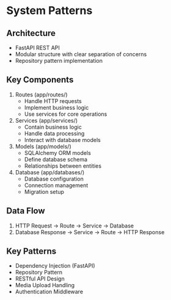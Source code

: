 # System Patterns

## Architecture
- FastAPI REST API
- Modular structure with clear separation of concerns
- Repository pattern implementation

## Key Components
1. Routes (app/routes/)
   - Handle HTTP requests
   - Implement business logic
   - Use services for core operations
2. Services (app/services/)
   - Contain business logic
   - Handle data processing
   - Interact with database models
3. Models (app/models/)
   - SQLAlchemy ORM models
   - Define database schema
   - Relationships between entities
4. Database (app/databases/)
   - Database configuration
   - Connection management
   - Migration setup

## Data Flow
1. HTTP Request → Route → Service → Database
2. Database Response → Service → Route → HTTP Response

## Key Patterns
- Dependency Injection (FastAPI)
- Repository Pattern
- RESTful API Design
- Media Upload Handling
- Authentication Middleware
